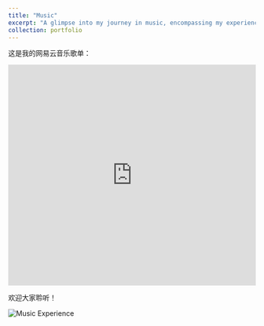 ```yaml
---
title: "Music"
excerpt: "A glimpse into my journey in music, encompassing my experiences, performances, and the joy it brings.<br/><img src='/images/500x300.png'>"
collection: portfolio
---
```


这是我的网易云音乐歌单：

<iframe frameborder="no" border="0" marginwidth="0" marginheight="0" width="100%" height="450" src="https://music.163.com/outchain/player?type=0&id=8927476069&auto=0&height=430"></iframe>

欢迎大家聆听！


![Music Experience](/images/music-experience.png)
